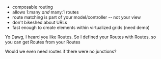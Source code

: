 - composable routing
- allows 1:many *and* many:1 routes
- route matching is part of your model/controller -- not your view
- don't bikeshed about URLs
- fast enough to create <Link> elements within virtualized grids (need demo)


Yo Dawg, I heard you like Routes. So I defined your Routes with Routes, so you can get Routes from your Routes

Would we even need routes if there were no junctions?
